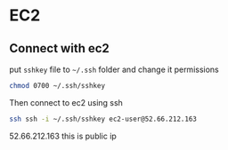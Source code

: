 # EC2

## Connect with ec2

put `sshkey` file to `~/.ssh` folder and change it permissions

```sh
chmod 0700 ~/.ssh/sshkey
```

Then connect to ec2 using ssh

```sh
ssh ssh -i ~/.ssh/sshkey ec2-user@52.66.212.163
```

52.66.212.163 this is public ip

